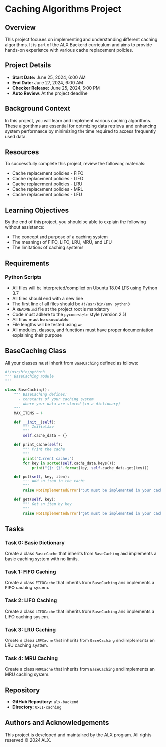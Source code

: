 # Caching Algorithms Project

## Overview
This project focuses on implementing and understanding different caching algorithms. It is part of the ALX Backend curriculum and aims to provide hands-on experience with various cache replacement policies.

## Project Details
- **Start Date:** June 25, 2024, 6:00 AM
- **End Date:** June 27, 2024, 6:00 AM
- **Checker Release:** June 25, 2024, 6:00 PM
- **Auto Review:** At the project deadline

## Background Context
In this project, you will learn and implement various caching algorithms. These algorithms are essential for optimizing data retrieval and enhancing system performance by minimizing the time required to access frequently used data.

## Resources
To successfully complete this project, review the following materials:
- Cache replacement policies - FIFO
- Cache replacement policies - LIFO
- Cache replacement policies - LRU
- Cache replacement policies - MRU
- Cache replacement policies - LFU

## Learning Objectives
By the end of this project, you should be able to explain the following without assistance:
- The concept and purpose of a caching system
- The meanings of FIFO, LIFO, LRU, MRU, and LFU
- The limitations of caching systems

## Requirements
### Python Scripts
- All files will be interpreted/compiled on Ubuntu 18.04 LTS using Python 3.7
- All files should end with a new line
- The first line of all files should be `#!/usr/bin/env python3`
- A `README.md` file at the project root is mandatory
- Code must adhere to the `pycodestyle` style (version 2.5)
- All files must be executable
- File lengths will be tested using `wc`
- All modules, classes, and functions must have proper documentation explaining their purpose

## BaseCaching Class
All your classes must inherit from `BaseCaching` defined as follows:

```python
#!/usr/bin/python3
""" BaseCaching module
"""

class BaseCaching():
    """ BaseCaching defines:
      - constants of your caching system
      - where your data are stored (in a dictionary)
    """
    MAX_ITEMS = 4

    def __init__(self):
        """ Initialize
        """
        self.cache_data = {}

    def print_cache(self):
        """ Print the cache
        """
        print("Current cache:")
        for key in sorted(self.cache_data.keys()):
            print("{}: {}".format(key, self.cache_data.get(key)))

    def put(self, key, item):
        """ Add an item in the cache
        """
        raise NotImplementedError("put must be implemented in your cache class")

    def get(self, key):
        """ Get an item by key
        """
        raise NotImplementedError("get must be implemented in your cache class")
```

## Tasks
### Task 0: Basic Dictionary
Create a class `BasicCache` that inherits from `BaseCaching` and implements a basic caching system with no limits.

### Task 1: FIFO Caching
Create a class `FIFOCache` that inherits from `BaseCaching` and implements a FIFO caching system.

### Task 2: LIFO Caching
Create a class `LIFOCache` that inherits from `BaseCaching` and implements a LIFO caching system.

### Task 3: LRU Caching
Create a class `LRUCache` that inherits from `BaseCaching` and implements an LRU caching system.

### Task 4: MRU Caching
Create a class `MRUCache` that inherits from `BaseCaching` and implements an MRU caching system.

## Repository
- **GitHub Repository:** `alx-backend`
- **Directory:** `0x01-caching`

## Authors and Acknowledgements
This project is developed and maintained by the ALX program. All rights reserved © 2024 ALX.

